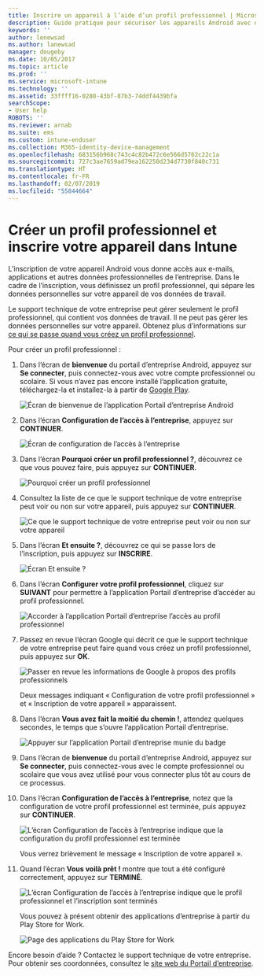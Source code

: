 ```yaml
---
title: Inscrire un appareil à l’aide d’un profil professionnel | Microsoft Docs
description: Guide pratique pour sécuriser les appareils Android avec des profils professionnels.
keywords: ''
author: lenewsad
ms.author: lanewsad
manager: dougeby
ms.date: 10/05/2017
ms.topic: article
ms.prod: ''
ms.service: microsoft-intune
ms.technology: ''
ms.assetid: 33ffff16-0280-43bf-87b3-74ddf4439bfa
searchScope:
- User help
ROBOTS: ''
ms.reviewer: arnab
ms.suite: ems
ms.custom: intune-enduser
ms.collection: M365-identity-device-management
ms.openlocfilehash: 683156b968c743c4c82b472c6e566d5762c22c1a
ms.sourcegitcommit: 727c3ae7659ad79ea162250d234d7730f840c731
ms.translationtype: HT
ms.contentlocale: fr-FR
ms.lasthandoff: 02/07/2019
ms.locfileid: "55844664"
---
```

# <a name="create-a-work-profile-and-enroll-your-device-in-intune"></a>Créer un profil professionnel et inscrire votre appareil dans Intune

L’inscription de votre appareil Android vous donne accès aux e-mails, applications et autres données professionnelles de l’entreprise. Dans le cadre de l’inscription, vous définissez un profil professionnel, qui sépare les données personnelles sur votre appareil de vos données de travail.

Le support technique de votre entreprise peut gérer seulement le profil professionnel, qui contient vos données de travail. Il ne peut pas gérer les données personnelles sur votre appareil. Obtenez plus d’informations sur [ce qui se passe quand vous créez un profil professionnel](what-happens-when-you-create-a-work-profile-android.md).

Pour créer un profil professionnel :

1.  Dans l’écran de **bienvenue** du portail d’entreprise Android, appuyez sur **Se connecter**, puis connectez-vous avec votre compte professionnel ou scolaire. Si vous n’avez pas encore installé l’application gratuite, téléchargez-la et installez-la à partir de [Google Play](http://play.google.com/store/apps/details?id=com.microsoft.windowsintune.companyportal).

    ![Écran de bienvenue de l’application Portail d’entreprise Android](./media/and-enroll-0-welcome-screen.png)

2. Dans l’écran **Configuration de l’accès à l’entreprise**, appuyez sur **CONTINUER**.

    ![Écran de configuration de l’accès à l’entreprise](/intune/media/android_cp_enroll_01_1709_new.png)

3.  Dans l’écran **Pourquoi créer un profil professionnel ?**, découvrez ce que vous pouvez faire, puis appuyez sur **CONTINUER**.

    ![Pourquoi créer un profil professionnel](./media/andr-afw-why-create-a-work-profile.png)

4.  Consultez la liste de ce que le support technique de votre entreprise peut voir ou non sur votre appareil, puis appuyez sur **CONTINUER**.

    ![Ce que le support technique de votre entreprise peut voir ou non sur votre appareil](/intune/media/android_cp_enroll_02_after_1710.png)

5.  Dans l’écran **Et ensuite ?**, découvrez ce qui se passe lors de l’inscription, puis appuyez sur **INSCRIRE**.

    ![Écran Et ensuite ?](/intune/media/android_work_cp_enroll_03_after_1710.png)

6. Dans l’écran **Configurer votre profil professionnel**, cliquez sur **SUIVANT** pour permettre à l’application Portail d’entreprise d’accéder au profil professionnel.

    ![Accorder à l’application Portail d’entreprise l’accès au profil professionnel](./media/andr-afw-tap-next-to-set-up-work-profile.png)

7. Passez en revue l’écran Google qui décrit ce que le support technique de votre entreprise peut faire quand vous créez un profil professionnel, puis appuyez sur **OK**.

    ![Passer en revue les informations de Google à propos des profils professionnels](./media/andr-afw-google-screen-what-it-can-do.png)

    Deux messages indiquant « Configuration de votre profil professionnel » et « Inscription de votre appareil » apparaissent.

8. Dans l’écran **Vous avez fait la moitié du chemin !**, attendez quelques secondes, le temps que s’ouvre l’application Portail d’entreprise.

    ![Appuyer sur l’application Portail d’entreprise munie du badge](./media/andr-afw-tap-work-badged-company-portal-icon2.png)

9. Dans l’écran de **bienvenue** du portail d’entreprise Android, appuyez sur **Se connecter**, puis connectez-vous avec le compte professionnel ou scolaire que vous avez utilisé pour vous connecter plus tôt au cours de ce processus.

10. Dans l’écran **Configuration de l’accès à l’entreprise**, notez que la configuration de votre profil professionnel est terminée, puis appuyez sur **CONTINUER**.

    ![L’écran Configuration de l’accès à l’entreprise indique que la configuration du profil professionnel est terminée](./media/andr-afw-work-profile-now-set-up.png)

    Vous verrez brièvement le message « Inscription de votre appareil ».

11. Quand l’écran **Vous voilà prêt !** montre que tout a été configuré correctement, appuyez sur **TERMINÉ**.

    ![L’écran Configuration de l’accès à l’entreprise indique que le profil professionnel et l’inscription sont terminés](/intune/media/android_work_cp_enroll_04_after_1710.png)

    Vous pouvez à présent obtenir des applications d’entreprise à partir du Play Store for Work.

    ![Page des applications du Play Store for Work](./media/andr-afw-tap-work-play-store-icon.png)

Encore besoin d’aide ? Contactez le support technique de votre entreprise. Pour obtenir ses coordonnées, consultez le [site web du Portail d’entreprise](https://go.microsoft.com/fwlink/?linkid=2010980).
